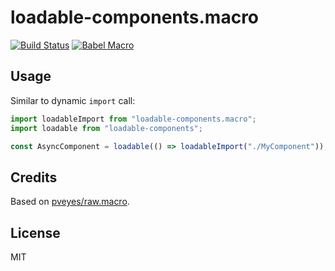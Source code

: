 # loadable-components.macro

[![Build Status](https://travis-ci.org/stereobooster/loadable-components.macro.svg?branch=master)](https://travis-ci.org/stereobooster/loadable-components.macro) [![Babel Macro](https://img.shields.io/badge/babel--macro-%F0%9F%8E%A3-f5da55.svg?style=flat-square)](https://github.com/kentcdodds/babel-plugin-macros)

## Usage

Similar to dynamic `import` call:

```js
import loadableImport from "loadable-components.macro";
import loadable from "loadable-components";

const AsyncComponent = loadable(() => loadableImport("./MyComponent"));
```

## Credits

Based on [pveyes/raw.macro](https://github.com/pveyes/raw.macro).

## License

MIT
